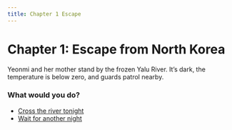 ```yaml
---
title: Chapter 1 Escape
---
```


# Chapter 1: Escape from North Korea

Yeonmi and her mother stand by the frozen Yalu River. It’s dark, the temperature is below zero, and guards patrol nearby.

### What would you do?
- [Cross the river tonight](chapter2-china)
- [Wait for another night](chapter2-delay)
